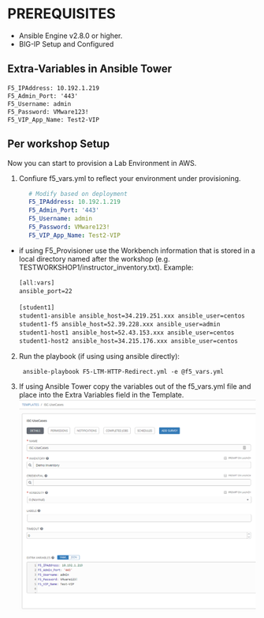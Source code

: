 # PREREQUISITES
- Ansible Engine v2.8.0 or higher.
- BIG-IP Setup and Configured

## Extra-Variables in Ansible Tower  

```
F5_IPAddress: 10.192.1.219  
F5_Admin_Port: '443'  
F5_Username: admin  
F5_Password: VMware123!  
F5_VIP_App_Name: Test2-VIP  
```

## Per workshop Setup

Now you can start to provision a Lab Environment in AWS.

1. Confiure f5_vars.yml to reflect your environment under provisioning.
  ```yaml
        # Modify based on deployment
        F5_IPAddress: 10.192.1.219
        F5_Admin_Port: '443'
        F5_Username: admin
        F5_Password: VMware123!
        F5_VIP_App_Name: Test2-VIP
  ```
- if using F5_Provisioner use the Workbench information that is stored in a local directory named after the workshop (e.g. TESTWORKSHOP1/instructor_inventory.txt).  Example:
   ```handlebars
   [all:vars]
   ansible_port=22

   [student1]
   student1-ansible ansible_host=34.219.251.xxx ansible_user=centos 
   student1-f5 ansible_host=52.39.228.xxx ansible_user=admin
   student1-host1 ansible_host=52.43.153.xxx ansible_user=centos
   student1-host2 ansible_host=34.215.176.xxx ansible_user=centos
   ```

2. Run the playbook (if using using ansible directly):

        ansible-playbook F5-LTM-HTTP-Redirect.yml -e @f5_vars.yml
        
3. If using Ansible Tower copy the variables out of the f5_vars.yml file and place into the Extra Variables field in the Template.
![f5 diagram](images/tower.png)
